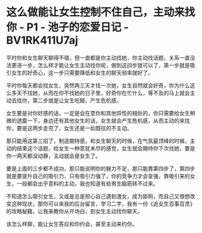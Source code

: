 # 这么做能让女生控制不住自己，主动来找你 - P1 - 池子的恋爱日记 - BV1RK411U7aj

平时你和女生聊天聊得不错，但一直都是你主动找她，你主动找话题，关系一直没法更进一步，怎么样才能让女生主动找你呢，做到这四步就可以了，第一步就是吸引女生的好奇心，这一步只需要降低和女生的聊天频率就好了。

平时你每天都会找女生，突然两三天才找一次她，女生自然就会好奇，你为什么这么多天不找她，从而在你不找她的日子里，好奇你在忙什么，等不及的马上就会主动去找你，第二步就是让女生吃醋，产生危机感。

女生要是对你好感的话，一定是会在意你和其他异性的相处的，你只需要给女生稍微的透露一下，身边还有其他女生的话，女生就会产生危机感，从而主动的来找你，要是这两步走完了，女生还是一如既往的不主动。

那只能用这第三招了，制造期待感，和女生聊天的时候，在气氛最顶峰的时候，主动的结束这个话题，给女生一种意犹未尽的感觉，女生就会期待你下次找她，要是你一两天都没动静，主动就会是女生了。

要是上面的三步都不成功，那只能说明你的魅力不足，那只能靠第四步了，第四步就是要提升自己的吸引力，只有吸引力强了，你的竞争力才会变强，靠吸引来的女生，一般都会出乎意料的主动，我也知道有些男生脑筋转不过来。

不知道怎么吸引女生，又或是总是担心自己遇到渣女，成为舔狗，而自己又很想改变这种现状，那你可以来我的后台留言，学习二字，我有一份《追女生百事百灵》的攻略秘籍，让我来教你从开场白，到女生主动找你聊天。

该怎么样聊，能让女生答应和你约会，甚至主动来约你。